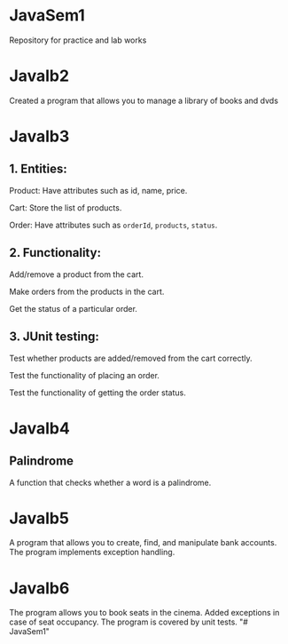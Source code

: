 # JavaSem1
Repository for practice and lab works
# Javalb2
Created a program that allows you to manage a library of books and dvds
# Javalb3
## 1. Entities:

Product: Have attributes such as id, name, price.

Cart: Store the list of products.

Order: Have attributes such as `orderId`, `products`, `status`.

## 2. Functionality:
Add/remove a product from the cart.

Make orders from the products in the cart.

Get the status of a particular order.

## 3.  JUnit testing:
Test whether products are added/removed from the cart correctly.

Test the functionality of placing an order.

Test the functionality of getting the order status. 

# Javalb4

## Palindrome
A function that checks whether a word is a palindrome.

# Javalb5
A program that allows you to create, find, and manipulate bank accounts. 
The program implements exception handling.

# Javalb6
The program allows you to book seats in the cinema. 
Added exceptions in case of seat occupancy. 
The program is covered by unit tests.
"# JavaSem1" 
